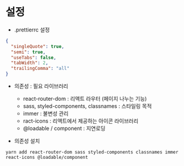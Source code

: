 # 설정

- .prettierrc 설정

```json
{
  "singleQuote": true,
  "semi": true,
  "useTabs": false,
  "tabWidth": 2,
  "trailingComma": "all"
}
```

- 의존성 : 필요 라이브러리

  - react-router-dom : 리액트 라우터 (페이지 나누는 기능)
  - sass, styled-components, classnames : 스타일링 목적
  - immer : 불변성 관리
  - ract-icons : 리액트에서 제공하는 아이콘 라이브러리
  - @loadable / component : 지연로딩

- 의존성 설치

```
yarn add react-router-dom sass styled-components classnames immer react-icons @loadable/component
```
